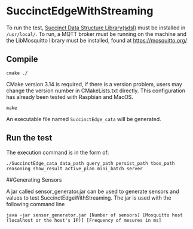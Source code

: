 # SuccinctEdgeWithStreaming

To run the test, [Succinct Data Structure Library(sdsl)](https://github.com/simongog/sdsl-lite) must be installed in `/usr/local/`.
To run, a MQTT broker must be running on the machine and the LibMosquitto library must be installed, found at https://mosquitto.org/

## Compile

    cmake ./

CMake version 3.14 is required, if there is a version problem, users may change the version number in CMakeLists.txt directly. This configuration has already been tested with Raspbian and MacOS. <br>

    make
    
An executable file named `SuccinctEdge_cata` will be generated.

## Run the test

The execution command is in the form of:

    ./SuccinctEdge_cata data_path query_path persist_path tbox_path reasoning show_result active_plan mini_batch server

##Generating Sensors

A jar called sensor_generator.jar can be used to generate sensors and values to test SuccinctEdgeWithStreaming. The jar is used with the following command line

	java -jar sensor_generator.jar [Number of sensors] [Mosquitto host (localhost or the host's IP)] [Frequency of mesures in ms]

